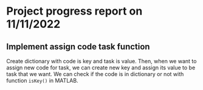 # Project progress report on 11/11/2022

## Implement assign code task function

Create dictionary with code is key and task is value. Then, when we want to assign new code for task, we can create new key and assign its value to be task that we want. We can check if the code is in dictionary or not with function `isKey()` in MATLAB.